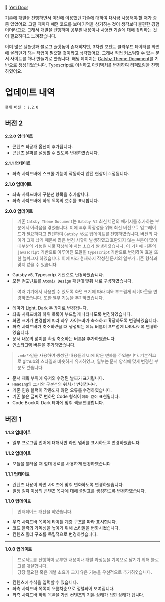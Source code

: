 👀 [Yeti Docs](https://yeti-s.github.io/)

기존에 개발을 진행하면서 이전에 이용했던 기술에 대하여 다시금 사용해야 할 때가 종종 있었어요. 
그럴 때마다 예전 코드를 보며 기억을 상기하는 것이 생각보다 불편한 경험이더라고요. 
그래서 개발을 진행하며 공부한 내용이나 사용한 기술에 대해 정리하는 것이 필요하다고 느껴졌습니다. 

이미 많은 템플릿과 블로그 플랫폼이 존재하지만, 3차원 포인트 클라우드 데이터를 화면에 올리던가 하는 작업이 필요할 것이라고 생각했어요. 
그래서 직접 커스텀할 수 있는 문서 사이트를 하나 만들기로 했습니다.
해당 페이지는 [Gatsby Theme Document](https://www.gatsbyjs.com/plugins/gatsby-theme-document/)를 기반으로 생성되었습니다.
Typescript로 이식하고 아키텍처를 변경하여 리펙토링을 진행하였어요. 

# 업데이트 내역
`현재 버전 : 2.2.0`

## 버전 2

**2.2.0 업데이트**

* 콘텐츠 비공개 옵션이 추가됩니다.
* 콘텐츠 날짜를 설정할 수 있도록 변경하였습니다.

**2.1.1 업데이트**

* 좌측 사이드바에 스크롤 기능이 작동하지 않던 현상이 수정됩니다.

**2.1.0 업데이트**

* 좌측 사이드바에 구분선 항목을 추가합니다.
* 좌측 사이드바에 하위 목록의 갯수를 표시합니다.

**2.0.0 업데이트**
> 기존 `Gatsby Theme Document`는 `Gatsby V2` 최신 버전의 패키지를 추가하는 부분에서 어려움을 겪었습니다.
이에 추후 확장성을 위해 최신 버전으로 업그레이드가 필요하다고 판단하여 `Gatsby V5`로 업데이트를 진행하였습니다.
버전의 차이가 크게 났기 때문에 많은 변경 사항이 발생하였고 호환되지 않는 부분이 많아 대부분의 기능을 새로 작성해야 하는 소요가 발생하였습니다.
이 기회에 기존의 `javascript` 기반으로 이루어진 모듈을 `typescript` 기반으로 변경하여 효율 또한 높이고자 하였습니다.
이에 따라 현재까지 작성한 문서의 일부가 기존 형식과 맞지 않을 수 있습니다.

* Gatsby v5, Typescript 기반으로 변경하였습니다.
* 모든 컴포넌트를 `Atomic Design` 패턴에 맞춰 새로 구성하였습니다.

> 여러 기기에서 사용할 수 있도록 화면 크기에 따라 더욱 부드럽게 레이아웃을 변경하였습니다.
또한 일부 기능을 추가하였습니다.

* 테마가 Light, Dark 두 가지로 변경됩니다.
* 좌측 사이드바의 하위 목록이 부드럽게 나타나도록 변경하였습니다.
* 화면 크기가 변경함에 따라 좌우 사이드바가 축소하고 확장하도록 변경하였습니다.
* 좌측 사이드바가 축소하였을 때 생성되는 메뉴 버튼이 부드럽게 나타나도록 변경하였습니다.
* 문서 내용의 넓이를 확장 축소하는 버튼을 추가하였습니다.
* 인스타그램 버튼을 추가하였습니다.

> `.mdx`파일을 사용하여 생성된 내용들의 UI에 많은 변화를 주었습니다.
기본적으로 github의 스타일과 비슷하게 유지하였고, 일부는 문서 양식에 맞게 변경한 부분도 있습니다.

* 문서 제목 부위에 유저와 수정된 날짜가 표기됩니다.
* `Heading`의 크기와 구분선의 위치가 변경됩니다.
* 기존 인용 블럭이 작동되지 않던 오류를 수정하였습니다.
* 기존 붉은 글씨로 변하던 Code 형식이 `이와 같이` 표현됩니다.
* Code Block이 Dark 테마에 맞춰 색을 변경합니다.


## 버전 1
**1.1.3 업데이트**
* 일부 프로그램 언어에 대해서만 라인 넘버를 표시하도록 변경하였습니다.

**1.1.2 업데이트**
* 모듈을 불러올 때 절대 경로를 사용하게 변경하였습니다.

**1.1.1 업데이트**
* 컨텐츠 내용이 화면 사이즈에 맞춰 변화하도록 변경하였습니다.
* 일정 길이 이상의 콘텐츠 목차에 대해 줄임표를 생성하도록 변경하였습니다.

**1.1.0 업데이트**
> 인터페이스 개선을 하였습니다.

* 우측 사이드바 목록에 타이틀 계층 구조를 따라 표시합니다.
* 코드 블럭의 가독성을 높이기 위해 스타일을 변화시켰습니다.
* 컨텐츠 폴더 구조를 독립적으로 변경하였습니다.

---
**1.0.0 업데이트**
> 프로젝트를 진행하며 공부한 내용이나 개발 과정등을 기록으로 남기기 위해 블로그를 개설합니다.  
당장 필요한 혹은 개발 소요가 크지 않은 기능을 우선적으로 추가하였습니다.

* 컨텐츠에 수식을 입력할 수 있습니다.
* 좌측 사이드바 목록이 오름차순으로 정렬되어 보여집니다.
* 좌측 사이드바 하위 목록을 가진 컨텐츠의 기본 상태가 접힌 상태가 됩니다.
